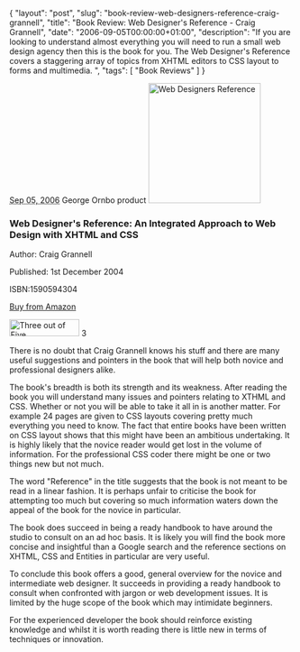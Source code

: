 {
  "layout": "post",
  "slug": "book-review-web-designers-reference-craig-grannell",
  "title": "Book Review: Web Designer's Reference - Craig Grannell",
  "date": "2006-09-05T00:00:00+01:00",
  "description": "If you are looking to understand almost everything you will need to run a small web design agency then this is the book for you. The Web Designer's Reference covers a staggering array of topics from XHTML editors to CSS layout to forms and multimedia. ",
  "tags": [
    "Book Reviews"
  ]
}

<abbr class="dtreviewed" title="20060905T1522">Sep 05, 2006</abbr>
<span class="reviewer vcard" id="reviewer-vcard">
    <span class="fn">George Ornbo</span>
</span>
<span class="type">product</span>
<img src="/images/books/web_designers_reference.jpg" title="Web Designers Reference" alt="Web Designers Reference" width="199" height="213" class="right" />
<h3 class="fn">Web Designer's Reference: An Integrated Approach to Web Design with XHTML and CSS</h3>
<p>Author: Craig Grannell</p>
<p>Published: 1st December 2004</p>
<p>ISBN:1590594304</p>
<p><a href="http://www.amazon.com/Web-Designers-Reference-Craig-Grannell/dp/1590594304">Buy from Amazon</a></p>
<img src="/images/books/three_stars.gif" title="Three out of Five" alt="Three out of Five" width="124" height="30" />
<span class="rating">3</span>
<div class="description">
<p>There is no doubt that Craig Grannell knows his stuff and there are many useful suggestions and pointers in the book that will help both novice and professional designers alike.</p> 

<p>The book's breadth is both its strength and its weakness. After reading the book you will understand many issues and pointers relating to XTHML and CSS. Whether or not you will be able to take it all in is another matter. For example 24 pages are given to CSS layouts covering pretty much everything you need to know. The fact that entire books have been written on CSS layout shows that this might have been an ambitious undertaking. It is highly likely that the novice reader would get lost in the volume of information. For the professional CSS coder there might be one or two things new but not much.</p>  

<p>The word "Reference" in the title suggests that the book is not meant to be read in a linear fashion. It is perhaps unfair to criticise the book for attempting too much but covering so much information waters down the appeal of the book for the novice in particular.</p>  

<p>The book does succeed in being a ready handbook to have around the studio to consult on an ad hoc basis. It is likely you will find the book more concise and insightful than a Google search and the reference sections on XHTML, CSS and Entities in particular are very useful.</p>  

<p>To conclude this book offers a good, general overview for the novice and intermediate web designer. It succeeds in providing a ready handbook to consult when confronted with jargon or web development issues. It is limited by the huge scope of the book which may intimidate beginners.</p>  

<p>For the experienced developer the book should reinforce existing knowledge and whilst it is worth reading there is little new in terms of techniques or innovation.</p> 
</div>
</div>
